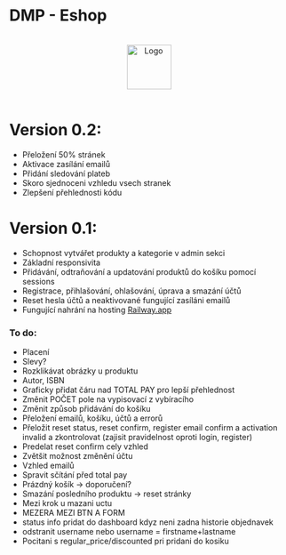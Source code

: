 # DMP - Eshop

<!-- PROJECT LOGO -->
<br />
<div align="center">
  <a href="https://github.com/othneildrew/Best-README-Template">
    <img src="" alt="Logo" width="80" height="80">
  </a>
</div>
<br />

# Version 0.2:
- Přeložení 50% stránek
- Aktivace zasílání emailů
- Přidání sledování plateb
- Skoro sjednoceni vzhledu vsech stranek
- Zlepšení přehlednosti kódu

# Version 0.1:
- Schopnost vytvářet produkty a kategorie v admin sekci
- Základní responsivita
- Přidávání, odtraňování a updatování produktů do košíku pomocí sessions
- Registrace, přihlašování, ohlašování, úprava a smazání účtů 
- Reset hesla účtů a neaktivované fungující zasíláni emailů
- Fungující nahrání na hosting <a href="https://web-production-c8c7.up.railway.app/">Railway.app</a>

### To do:
- Placení
- Slevy?
- Rozklikávat obrázky u produktu
- Autor, ISBN
- Graficky přidat čáru nad TOTAL PAY pro lepší přehlednost
- Změnit POČET pole na vypisovací z vybíracího
- Změnit způsob přidávání do košíku
- Přeložení emailů, košíku, účtů a errorů
- Přeložit reset status, reset confirm, register email confirm a activation invalid a zkontrolovat (zajisit pravidelnost oproti login, register)
- Predelat reset confirm cely vzhled
- Zvětšit možnost změnění účtu
- Vzhled emailů
- Spravit sčítání před total pay
- Prázdný košík -> doporučení?
- Smazání posledního produktu -> reset stránky
- Mezi krok u mazani uctu
- MEZERA MEZI BTN A FORM
- status info pridat do dashboard kdyz neni zadna historie objednavek
- odstranit username nebo username = firstname+lastname
- Pocitani s regular_price/discounted pri pridani do kosiku